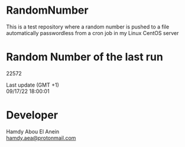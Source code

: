 # RandomNumber    
This is a test repository where a random number is pushed to a file automatically passwordless from a cron job in my Linux CentOS server    
# Random Number of the last run   
22572
      
Last update (GMT +1)    
09/17/22 18:00:01
# Developer    
Hamdy Abou El Anein   
hamdy.aea@protonmail.com
